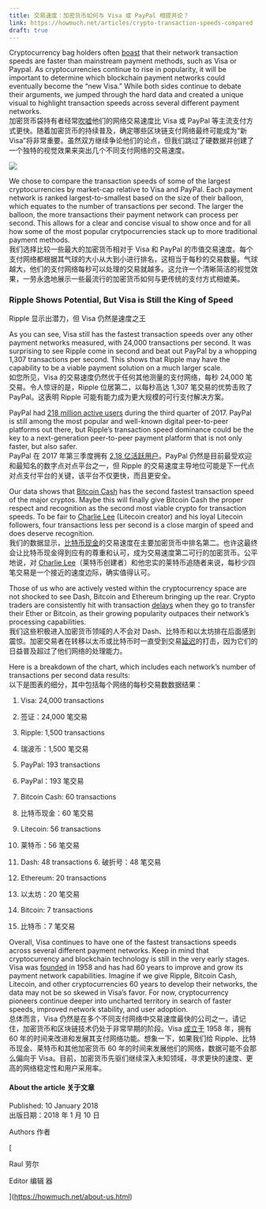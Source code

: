 ```yaml
---
title: 交易速度：加密货币如何与 Visa 或 PayPal 相提并论？
link: https://howmuch.net/articles/crypto-transaction-speeds-compared
draft: true
---
```

Cryptocurrency bag holders often [boast](https://www.reddit.com/r/Bitcoin/comments/6ec7l4/bitcoin_transaction_is_faster_than_visa_or_any/) that their network transaction speeds are faster than mainstream payment methods, such as Visa or Paypal. As cryptocurrencies continue to rise in popularity, it will be important to determine which blockchain payment networks could eventually become the “new Visa.” While both sides continue to debate their arguments, we jumped through the hard data and created a unique visual to highlight transaction speeds across several different payment networks.  
加密货币袋持有者经常[吹嘘](https://www.reddit.com/r/Bitcoin/comments/6ec7l4/bitcoin_transaction_is_faster_than_visa_or_any/)他们的网络交易速度比 Visa 或 PayPal 等主流支付方式更快。随着加密货币的持续普及，确定哪些区块链支付网络最终可能成为“新 Visa”将非常重要。虽然双方继续争论他们的论点，但我们跳过了硬数据并创建了一个独特的视觉效果来突出几个不同支付网络的交易速度。

![](https://cdn.howmuch.net/articles/crypto-transactions-compared-ce3b.jpg)

We chose to compare the transaction speeds of some of the largest cryptocurrencies by market-cap relative to Visa and PayPal. Each payment network is ranked largest-to-smallest based on the size of their balloon, which equates to the number of transactions per second. The larger the balloon, the more transactions their payment network can process per second. This allows for a clear and concise visual to show once and for all how some of the most popular crytpocurrencies stack up to more traditional payment methods.  
我们选择比较一些最大的加密货币相对于 Visa 和 PayPal 的市值交易速度。每个支付网络都根据其气球的大小从大到小进行排名，这相当于每秒的交易数量。气球越大，他们的支付网络每秒可以处理的交易就越多。这允许一个清晰简洁的视觉效果，一劳永逸地展示一些最流行的加密货币如何与更传统的支付方式相媲美。

### Ripple Shows Potential, But Visa is Still the King of Speed  
Ripple 显示出潜力，但 Visa 仍然是速度之王

As you can see, Visa still has the fastest transaction speeds over any other payment networks measured, with 24,000 transactions per second. It was surprising to see Ripple come in second and beat out PayPal by a whopping 1,307 transactions per second. This shows that Ripple may have the capability to be a viable payment solution on a much larger scale.  
如您所见，Visa 的交易速度仍然优于任何其他测量的支付网络，每秒 24,000 笔交易。令人惊讶的是，Ripple 位居第二，以每秒高达 1,307 笔交易的优势击败了 PayPal。这表明 Ripple 可能有能力成为更大规模的可行支付解决方案。

PayPal had [218 million active users](https://www.businesswire.com/news/home/20171019006420/en/PayPal-Reports-Quarter-2017-Results) during the third quarter of 2017. PayPal is still among the most popular and well-known digital peer-to-peer platforms out there, but Ripple’s transaction speed dominance could be the key to a next-generation peer-to-peer payment platform that is not only faster, but also safer.  
PayPal 在 2017 年第三季度拥有 [2.18 亿活跃用户](https://www.businesswire.com/news/home/20171019006420/en/PayPal-Reports-Quarter-2017-Results)。PayPal 仍然是目前最受欢迎和最知名的数字点对点平台之一，但 Ripple 的交易速度主导地位可能是下一代点对点支付平台的关键，该平台不仅更快，而且更安全。

Our data shows that [Bitcoin Cash](https://www.bitcoincash.org/) has the second fastest transaction speed of the major cryptos. Maybe this will finally give Bitcoin Cash the proper respect and recognition as the second most viable crypto for transaction speeds. To be fair to [Charlie Lee](https://twitter.com/SatoshiLite?ref_src=twsrc%5Egoogle%7Ctwcamp%5Eserp%7Ctwgr%5Eauthor) (Litecoin creator) and his loyal Litecoin followers, four transactions less per second is a close margin of speed and does deserve recognition.  
我们的数据显示，[比特币现金](https://www.bitcoincash.org/)的交易速度在主要加密货币中排名第二。也许这最终会让比特币现金得到应有的尊重和认可，成为交易速度第二可行的加密货币。公平地说，对 [Charlie Lee](https://twitter.com/SatoshiLite?ref_src=twsrc%5Egoogle%7Ctwcamp%5Eserp%7Ctwgr%5Eauthor)（莱特币创建者）和他忠实的莱特币追随者来说，每秒少四笔交易是一个接近的速度边际，确实值得认可。

Those of us who are actively vested within the cryptocurrency space are not shocked to see Dash, Bitcoin and Ethereum bringing up the rear. Crypto traders are consistently hit with transaction [delays](https://blog.bitpay.com/transaction-delays/) when they go to transfer their Ether or Bitcoin, as their growing popularity outpaces their network’s processing capabilities.  
我们这些积极进入加密货币领域的人不会对 Dash、比特币和以太坊排在后面感到震惊。加密交易者在转移以太币或比特币时一直受到交易[延迟](https://blog.bitpay.com/transaction-delays/)的打击，因为它们的日益普及超过了他们网络的处理能力。

Here is a breakdown of the chart, which includes each network’s number of transactions per second data results:  
以下是图表的细分，其中包括每个网络的每秒交易数数据结果：

1. Visa: 24,000 transactions  
1. 签证：24,000 笔交易

2. Ripple: 1,500 transactions  
2. 瑞波币：1,500 笔交易

3. PayPal: 193 transactions  
3. PayPal：193 笔交易

4. Bitcoin Cash: 60 transactions  
4. 比特币现金：60 笔交易

5. Litecoin: 56 transactions  
5. 莱特币：56 笔交易

6. Dash: 48 transactions 6. 破折号：48 笔交易

7. Ethereum: 20 transactions  
7. 以太坊：20 笔交易

8. Bitcoin: 7 transactions  
8. 比特币：7 笔交易

Overall, Visa continues to have one of the fastest transactions speeds across several different payment networks. Keep in mind that cryptocurrency and blockchain technology is still in the very early stages. Visa was [founded](https://usa.visa.com/about-visa/our_business/history-of-visa.html) in 1958 and has had 60 years to improve and grow its payment network capabilities. Imagine if we give Ripple, Bitcoin Cash, Litecoin, and other cryptocurrencies 60 years to develop their networks, the data may not be so skewed in Visa’s favor. For now, cryptocurrency pioneers continue deeper into uncharted territory in search of faster speeds, improved network stability, and user adoption.  
总体而言，Visa 仍然是在多个不同支付网络中交易速度最快的公司之一。请记住，加密货币和区块链技术仍处于非常早期的阶段。Visa [成立于](https://usa.visa.com/about-visa/our_business/history-of-visa.html) 1958 年，拥有 60 年的时间来改进和发展其支付网络功能。想象一下，如果我们给 Ripple、比特币现金、莱特币和其他加密货币 60 年的时间来发展他们的网络，数据可能不会那么偏向于 Visa。目前，加密货币先驱们继续深入未知领域，寻求更快的速度、更高的网络稳定性和用户采用率。

#### About the article 关于文章

Published: 10 January 2018  
出版日期：2018 年 1 月 10 日

Authors 作者

[

Raul 劳尔

Editor 编辑 器



](https://howmuch.net/about-us.html)